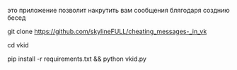 это приложение позволит накрутить вам сообщения блягодаря созднию бесед 

git clone https://github.com/skylineFULL/cheating_messages-_in_vk

cd vkid


pip install -r requirements.txt &&
python vkid.py



